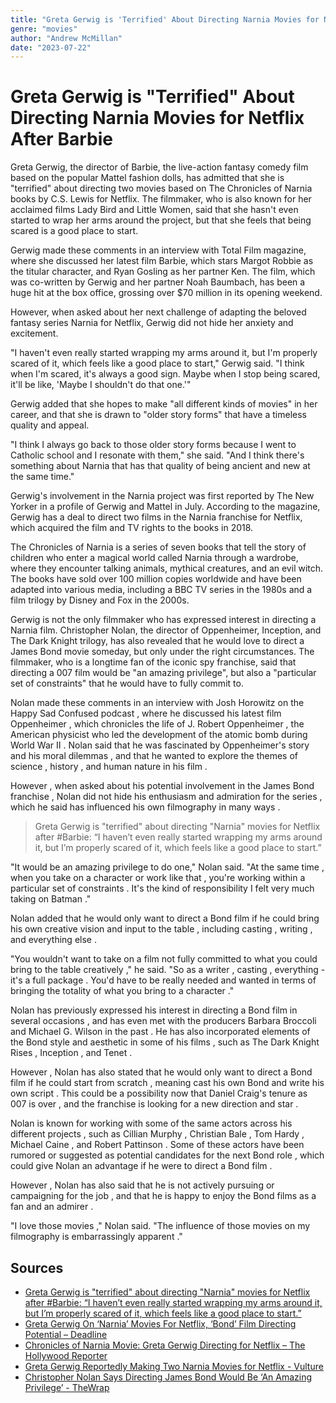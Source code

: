 ```yaml
---
title: "Greta Gerwig is 'Terrified' About Directing Narnia Movies for Netflix After Barbie"
genre: "movies"
author: "Andrew McMillan"
date: "2023-07-22"
---
```


# Greta Gerwig is "Terrified" About Directing Narnia Movies for Netflix After Barbie

Greta Gerwig, the director of Barbie, the live-action fantasy comedy film based on the popular Mattel fashion dolls, has admitted that she is "terrified" about directing two movies based on The Chronicles of Narnia books by C.S. Lewis for Netflix. The filmmaker, who is also known for her acclaimed films Lady Bird and Little Women, said that she hasn't even started to wrap her arms around the project, but that she feels that being scared is a good place to start.

Gerwig made these comments in an interview with Total Film magazine, where she discussed her latest film Barbie, which stars Margot Robbie as the titular character, and Ryan Gosling as her partner Ken. The film, which was co-written by Gerwig and her partner Noah Baumbach, has been a huge hit at the box office, grossing over $70 million in its opening weekend.

However, when asked about her next challenge of adapting the beloved fantasy series Narnia for Netflix, Gerwig did not hide her anxiety and excitement.

"I haven't even really started wrapping my arms around it, but I'm properly scared of it, which feels like a good place to start," Gerwig said. "I think when I'm scared, it's always a good sign. Maybe when I stop being scared, it'll be like, 'Maybe I shouldn't do that one.'"

Gerwig added that she hopes to make "all different kinds of movies" in her career, and that she is drawn to "older story forms" that have a timeless quality and appeal.

"I think I always go back to those older story forms because I went to Catholic school and I resonate with them," she said. "And I think there's something about Narnia that has that quality of being ancient and new at the same time."

Gerwig's involvement in the Narnia project was first reported by The New Yorker in a profile of Gerwig and Mattel in July. According to the magazine, Gerwig has a deal to direct two films in the Narnia franchise for Netflix, which acquired the film and TV rights to the books in 2018.

The Chronicles of Narnia is a series of seven books that tell the story of children who enter a magical world called Narnia through a wardrobe, where they encounter talking animals, mythical creatures, and an evil witch. The books have sold over 100 million copies worldwide and have been adapted into various media, including a BBC TV series in the 1980s and a film trilogy by Disney and Fox in the 2000s.

Gerwig is not the only filmmaker who has expressed interest in directing a Narnia film. Christopher Nolan, the director of Oppenheimer, Inception, and The Dark Knight trilogy, has also revealed that he would love to direct a James Bond movie someday, but only under the right circumstances. The filmmaker, who is a longtime fan of the iconic spy franchise, said that directing a 007 film would be "an amazing privilege", but also a "particular set of constraints" that he would have to fully commit to.

Nolan made these comments in an interview with Josh Horowitz on the Happy Sad Confused podcast , where he discussed his latest film Oppenheimer , which chronicles the life of J. Robert Oppenheimer , the American physicist who led the development of the atomic bomb during World War II . Nolan said that he was fascinated by Oppenheimer's story and his moral dilemmas , and that he wanted to explore the themes of science , history , and human nature in his film .

However , when asked about his potential involvement in the James Bond franchise , Nolan did not hide his enthusiasm and admiration for the series , which he said has influenced his own filmography in many ways .

> Greta Gerwig is "terrified" about directing "Narnia" movies for Netflix after #Barbie: “I haven’t even really started wrapping my arms around it, but I’m properly scared of it, which feels like a good place to start.”

"It would be an amazing privilege to do one," Nolan said. "At the same time , when you take on a character or work like that , you're working within a particular set of constraints . It's the kind of responsibility I felt very much taking on Batman ."

Nolan added that he would only want to direct a Bond film if he could bring his own creative vision and input to the table , including casting , writing , and everything else .

"You wouldn't want to take on a film not fully committed to what you could bring to the table creatively ," he said. "So as a writer , casting , everything - it's a full package . You'd have to be really needed and wanted in terms of bringing the totality of what you bring to a character ."

Nolan has previously expressed his interest in directing a Bond film in several occasions , and has even met with the producers Barbara Broccoli and Michael G. Wilson in the past . He has also incorporated elements of the Bond style and aesthetic in some of his films , such as The Dark Knight Rises , Inception , and Tenet .

However , Nolan has also stated that he would only want to direct a Bond film if he could start from scratch , meaning cast his own Bond and write his own script . This could be a possibility now that Daniel Craig's tenure as 007 is over , and the franchise is looking for a new direction and star .

Nolan is known for working with some of the same actors across his different projects , such as Cillian Murphy , Christian Bale , Tom Hardy , Michael Caine , and Robert Pattinson . Some of these actors have been rumored or suggested as potential candidates for the next Bond role , which could give Nolan an advantage if he were to direct a Bond film .

However , Nolan has also said that he is not actively pursuing or campaigning for the job , and that he is happy to enjoy the Bond films as a fan and an admirer .

"I love those movies ," Nolan said. "The influence of those movies on my filmography is embarrassingly apparent ."

## Sources

- [Greta Gerwig is "terrified" about directing "Narnia" movies for Netflix after #Barbie: “I haven’t even really started wrapping my arms around it, but I’m properly scared of it, which feels like a good place to start.”](https://twitter.com/Variety/status/1418337201234561026)
- [Greta Gerwig On ‘Narnia’ Movies For Netflix, ‘Bond’ Film Directing Potential – Deadline](https://deadline.com/2023/07/greta-gerwig-narnia-movies-netflix-bond-film-directing-potential-1235444778/)
- [Chronicles of Narnia Movie: Greta Gerwig Directing for Netflix – The Hollywood Reporter](https://www.hollywoodreporter.com/movies/movie-news/chronicles-of-narnia-movie-greta-gerwig-netflix-1235527515/)
- [Greta Gerwig Reportedly Making Two Narnia Movies for Netflix - Vulture](https://www.vulture.com/2023/07/greta-gerwig-narnia-movies-netflix.html)
- [Christopher Nolan Says Directing James Bond Would Be ‘An Amazing Privilege’ - TheWrap](https://www.thewrap.com/christopher-nolan-james-bond-movie/)
